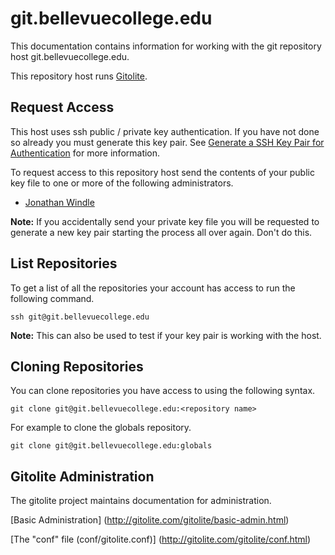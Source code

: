 # git.bellevuecollege.edu

This documentation contains information for working with the git repository host
git.bellevuecollege.edu.

This repository host runs [Gitolite](http://gitolite.com/gitolite/).

## Request Access

This host uses ssh public / private key authentication. If you have not done so
already you must generate this key pair. See
[Generate a SSH Key Pair for Authentication](ssh-generate-key-pair.md) for more
information.

To request access to this repository host send the contents of your public key
file to one or more of the following administrators.

* [Jonathan Windle](mailto:jonathan.windle@bellevuecollege.edu)

**Note:** If you accidentally send your private key file you will be requested
to generate a new key pair starting the process all over again. Don't do this.

## List Repositories

To get a list of all the repositories your account has access to run the
following command.

```
ssh git@git.bellevuecollege.edu
```

**Note:** This can also be used to test if your key pair is working with the
host.

## Cloning Repositories

You can clone repositories you have access to using the following syntax.

```
git clone git@git.bellevuecollege.edu:<repository name>
```

For example to clone the globals repository.

```
git clone git@git.bellevuecollege.edu:globals
```

## Gitolite Administration

The gitolite project maintains documentation for administration.

[Basic Administration]
(http://gitolite.com/gitolite/basic-admin.html)

[The "conf" file (conf/gitolite.conf)]
(http://gitolite.com/gitolite/conf.html)
